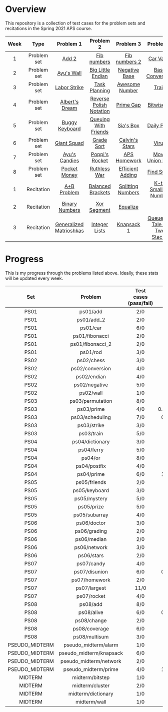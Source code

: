 # Overview

This repository is a collection of test cases for the problem sets and recitations in the Spring 2021 APS course.

| Week | Type | Problem 1 | Problem 2 | Problem 3 | Problem 4 | Problem 5 | Misc. Problems |
|:-:|:-:|:-:|:-:|:-:|:-:|:-:|:-:|
|1|Problem set|[Add 2](https://github.com/dsosd/nyu_cs480_aps/tree/feature/test_cases/ps01/add_2/test)|[Fib numbers](https://github.com/dsosd/nyu_cs480_aps/tree/feature/test_cases/ps01/fibonacci/test)|[Fib numbers 2](https://github.com/dsosd/nyu_cs480_aps/tree/feature/test_cases/ps01/fibonacci_2/test)|[Car Value](https://github.com/dsosd/nyu_cs480_aps/tree/feature/test_cases/ps01/car/test)|[Rod Sculpture](https://github.com/dsosd/nyu_cs480_aps/tree/feature/test_cases/ps01/rod/test)|[Add](https://github.com/dsosd/nyu_cs480_aps/tree/feature/test_cases/ps01/add/test)|
|2|Problem set|[Ayu's Wall](https://github.com/dsosd/nyu_cs480_aps/tree/feature/test_cases/ps02/wall/test)|[Big Little Endian](https://github.com/dsosd/nyu_cs480_aps/tree/feature/test_cases/ps02/endian/test)|[Negative Base](https://github.com/dsosd/nyu_cs480_aps/tree/feature/test_cases/ps02/negative/test)|[Base Conversion](https://github.com/dsosd/nyu_cs480_aps/tree/feature/test_cases/ps02/conversion/test)|[Chess Championship](https://github.com/dsosd/nyu_cs480_aps/tree/feature/test_cases/ps02/chess/test)||
|3|Problem set|[Labor Strike](https://github.com/dsosd/nyu_cs480_aps/tree/feature/test_cases/ps03/strike/test)|[Task Planning](https://github.com/dsosd/nyu_cs480_aps/tree/feature/test_cases/ps03/scheduling/test)|[Awesome Number](https://github.com/dsosd/nyu_cs480_aps/tree/feature/test_cases/ps03/prime/test)|[Train](https://github.com/dsosd/nyu_cs480_aps/tree/feature/test_cases/ps03/train/test)|[Stack Puzzle](https://github.com/dsosd/nyu_cs480_aps/tree/feature/test_cases/ps03/permutation/test)||
|4|Problem set|[Albert's Dream](https://github.com/dsosd/nyu_cs480_aps/tree/feature/test_cases/ps04/dictionary/test)|[Reverse Polish Notation](https://github.com/dsosd/nyu_cs480_aps/tree/feature/test_cases/ps04/postfix/test)|[Prime Gap](https://github.com/dsosd/nyu_cs480_aps/tree/feature/test_cases/ps04/prime/test)|[Bitwise Or](https://github.com/dsosd/nyu_cs480_aps/tree/feature/test_cases/ps04/or/test)|[Ferry](https://github.com/dsosd/nyu_cs480_aps/tree/feature/test_cases/ps04/ferry/test)||
|5|Problem set|[Buggy Keyboard](https://github.com/dsosd/nyu_cs480_aps/tree/feature/test_cases/ps05/keyboard/test)|[Queuing With Friends](https://github.com/dsosd/nyu_cs480_aps/tree/feature/test_cases/ps05/friends/test)|[Sia's Box](https://github.com/dsosd/nyu_cs480_aps/tree/feature/test_cases/ps05/mystery/test)|[Daily Prize](https://github.com/dsosd/nyu_cs480_aps/tree/feature/test_cases/ps05/prize/test)|[Unique Subarray](https://github.com/dsosd/nyu_cs480_aps/tree/feature/test_cases/ps05/subarray/test)||
|6|Problem set|[Giant Squad](https://github.com/dsosd/nyu_cs480_aps/tree/feature/test_cases/ps06/median/test)|[Grade Sort](https://github.com/dsosd/nyu_cs480_aps/tree/feature/test_cases/ps06/grading/test)|[Calvin's Stars](https://github.com/dsosd/nyu_cs480_aps/tree/feature/test_cases/ps06/stars/test)|[Virus](https://github.com/dsosd/nyu_cs480_aps/tree/feature/test_cases/ps06/doctor/test)|[Command Center](https://github.com/dsosd/nyu_cs480_aps/tree/feature/test_cases/ps06/network/test)||
|7|Problem set|[Ayu's Candies](https://github.com/dsosd/nyu_cs480_aps/tree/feature/test_cases/ps07/candy/test)|[Poppi's Rocket](https://github.com/dsosd/nyu_cs480_aps/tree/feature/test_cases/ps07/rocket/test)|[APS Homework](https://github.com/dsosd/nyu_cs480_aps/tree/feature/test_cases/ps07/homework/test)|[Move Union Find](https://github.com/dsosd/nyu_cs480_aps/tree/feature/test_cases/ps07/disunion/test)|[Math Class](https://github.com/dsosd/nyu_cs480_aps/tree/feature/test_cases/ps07/largest/test)||
|8|Problem set|[Pocket Money](https://github.com/dsosd/nyu_cs480_aps/tree/feature/test_cases/ps08/change/test)|[Ruthless War](https://github.com/dsosd/nyu_cs480_aps/tree/feature/test_cases/ps08/alive/test)|[Efficient Adding](https://github.com/dsosd/nyu_cs480_aps/tree/feature/test_cases/ps08/add/test)|[Find Sums](https://github.com/dsosd/nyu_cs480_aps/tree/feature/test_cases/ps08/multisum/test)|[Sprinklers](https://github.com/dsosd/nyu_cs480_aps/tree/feature/test_cases/ps08/coverage/test)||
|1|Recitation|[A+B Problem](https://github.com/dsosd/nyu_cs480_aps/tree/feature/test_cases/recit01/a_a_plus_b/test)|[Balanced Brackets](https://github.com/dsosd/nyu_cs480_aps/tree/feature/test_cases/recit01/b_brackets/test)|[Splitting Numbers](https://github.com/dsosd/nyu_cs480_aps/tree/feature/test_cases/recit01/c_split/test)|[K-th Smallest Number](https://github.com/dsosd/nyu_cs480_aps/tree/feature/test_cases/recit01/d_smallest/test)|||
|2|Recitation|[Binary Numbers](https://github.com/dsosd/nyu_cs480_aps/tree/feature/test_cases/recit02/a_consecutive/test)|[Xor Segment](https://github.com/dsosd/nyu_cs480_aps/tree/feature/test_cases/recit02/b_xor/test)|[Equalize](https://github.com/dsosd/nyu_cs480_aps/tree/feature/test_cases/recit02/c_match/test)||||
|3|Recitation|[Generalized Matrioshkas](https://github.com/dsosd/nyu_cs480_aps/tree/feature/test_cases/recit03/a_general/test)|[Integer Lists](https://github.com/dsosd/nyu_cs480_aps/tree/feature/test_cases/recit03/b_rainbow/test)|[Knapsack 1](https://github.com/dsosd/nyu_cs480_aps/tree/feature/test_cases/recit03/c_knapsack/test)|[Queues: A Tale of Two Stacks](https://github.com/dsosd/nyu_cs480_aps/tree/feature/test_cases/recit03/d_queue/test)|||

# Progress

This is my progress through the problems listed above. Ideally, these stats will be updated every week.

| Set | Problem | Test cases (pass/fail) | CPU Timing (min/avg/max) | Solved | Language |
|:-:|:-:|:-:|:-:|:-:|:-:|
|PS01|ps01/add|2/0|0.03/0.04/0.04|Yes|C++|
|PS01|ps01/add_2|2/0|0.03/0.03/0.03|Yes|C++|
|PS01|ps01/car|6/0|0.04/0.05/0.06|Yes|C++|
|PS01|ps01/fibonacci|2/0|0.03/0.03/0.03|Yes|C++|
|PS01|ps01/fibonacci_2|2/0|0.04/0.04/0.04|Yes|C++|
|PS01|ps01/rod|3/0|0.05/0.06/0.06|Yes|C++|
|PS02|ps02/chess|3/0|0.03/0.03/0.04|Yes|C++|
|PS02|ps02/conversion|4/0|0.03/0.04/0.05|Yes|C++|
|PS02|ps02/endian|4/0|0.03/0.04/0.04|Yes|C++|
|PS02|ps02/negative|5/0|0.04/0.04/0.04|Yes|C++|
|PS02|ps02/wall|1/0|0.04/0.04/0.04|Yes|C++|
|PS03|ps03/permutation|8/0|0.07/0.57/3.93|Yes|C++|
|PS03|ps03/prime|4/0|0.04/317.88/1271.4|Yes|C++|
|PS03|ps03/scheduling|7/0|0.07/12.62/47.16|Yes|C++|
|PS03|ps03/strike|3/0|0.04/0.22/0.57|Yes|C++|
|PS03|ps03/train|5/0|0.04/1.33/6.43|Yes|C++|
|PS04|ps04/dictionary|3/0|0.05/0.11/0.23|Yes|C++|
|PS04|ps04/ferry|5/0|0.04/0.04/0.06|Yes|C++|
|PS04|ps04/or|8/0|0.03/0.04/0.06|Yes|C++|
|PS04|ps04/postfix|4/0|0.04/0.04/0.05|Yes|C++|
|PS04|ps04/prime|6/0|14.41/26.0/48.04|Yes|C++|
|PS05|ps05/friends|2/0|2.67/2.67/2.67|Yes|C++|
|PS05|ps05/keyboard|3/0|0.36/0.37/0.37|Yes|C++|
|PS05|ps05/mystery|5/0|0.04/0.05/0.07|Yes|C++|
|PS05|ps05/prize|5/0|0.05/0.06/0.08|Yes|C++|
|PS05|ps05/subarray|4/0|0.06/0.06/0.07|Yes|C++|
|PS06|ps06/doctor|3/0|0.04/0.05/0.08|Yes|C++|
|PS06|ps06/grading|2/0|0.1/0.11/0.12|Yes|C++|
|PS06|ps06/median|2/0|0.03/0.04/0.04|Yes|C++|
|PS06|ps06/network|3/0|0.04/0.05/0.05|Yes|C++|
|PS06|ps06/stars|2/0|0.05/0.05/0.05|Yes|C++|
|PS07|ps07/candy|4/0|0.05/0.05/0.06|Yes|C++|
|PS07|ps07/disunion|6/0|0.04/13.93/83.33|Yes|C++|
|PS07|ps07/homework|2/0|0.03/0.04/0.04|Yes|C++|
|PS07|ps07/largest|11/0|0.04/0.09/0.53|Yes|C++|
|PS07|ps07/rocket|4/0|0.05/0.05/0.05|Yes|C++|
|PS08|ps08/add|8/0|0.03/0.04/0.05|Yes|C++|
|PS08|ps08/alive|6/0|0.04/14.43/51.46|Yes|C++|
|PS08|ps08/change|2/0|0.04/0.06/0.07|Yes|C++|
|PS08|ps08/coverage|6/0|0.04/0.04/0.05|Yes|C++|
|PS08|ps08/multisum|3/0|0.15/0.53/1.19|Yes|C++|
|PSEUDO_MIDTERM|pseudo_midterm/alarm|1/0|0.04/0.04/0.04|Yes|C++|
|PSEUDO_MIDTERM|pseudo_midterm/knapsack|6/0|0.03/0.16/0.74|Yes|C++|
|PSEUDO_MIDTERM|pseudo_midterm/network|2/0|0.05/0.05/0.05|Yes|C++|
|PSEUDO_MIDTERM|pseudo_midterm/prime|4/0|16.59/17.6/18.81|Yes|C++|
|MIDTERM|midterm/bitstep|1/0|0.04/0.04/0.04|Yes|C++|
|MIDTERM|midterm/cluster|2/0|0.04/0.04/0.05|Yes|C++|
|MIDTERM|midterm/dictionary|1/0|0.06/0.06/0.06|Yes|C++|
|MIDTERM|midterm/wall|1/0|0.03/0.03/0.03|Yes|C++|
